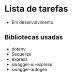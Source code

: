 # Lista de tarefas
- Em desenvolvimento.


## Bibliotecas usadas
- dotenv
- Sequelize
- express
- swagger-ui-express
- swagger-autogen